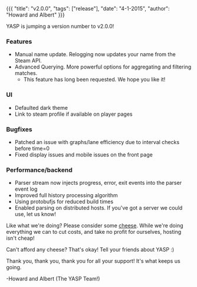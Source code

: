 {{{ "title": "v2.0.0", "tags": ["release"], "date": "4-1-2015", "author": "Howard and Albert" }}}

YASP is jumping a version number to v2.0.0!

<!--more-->

### Features

* Manual name update. Relogging now updates your name from the Steam API.
* Advanced Querying. More powerful options for aggregating and filtering matches.
  * This feature has long been requested. We hope you like it!

### UI
* Defaulted dark theme
* Link to steam profile if available on player pages

### Bugfixes
* Patched an issue with graphs/lane efficiency due to interval checks before time=0
* Fixed display issues and mobile issues on the front page

### Performance/backend
* Parser stream now injects progress, error, exit events into the parser event log
* Improved full history processing algorithm
* Using protobufjs for reduced build times
* Enabled parsing on distributed hosts.  If you've got a server we could use, let us know!

Like what we're doing? Please consider some [cheese](http://yasp.co/carry). While we're doing everything we can to cut costs, and take no profit for ourselves, hosting isn't cheap!

Can't afford any cheese? That's okay! Tell your friends about YASP :)

Thank you, thank you, thank you for all your support! It's what keeps us going.

-Howard and Albert (The YASP Team!)